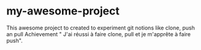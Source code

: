 # my-awesome-project
This awesome project to created to experiment git notions like clone, push an pull
Achievement " J'ai réussi à faire clone, pull et je m'apprête à faire push".
